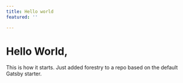 ```yaml
---
title: Hello world
featured: ''

---
```

# Hello World,

This is how it starts. Just added forestry to a repo based on the default Gatsby starter.